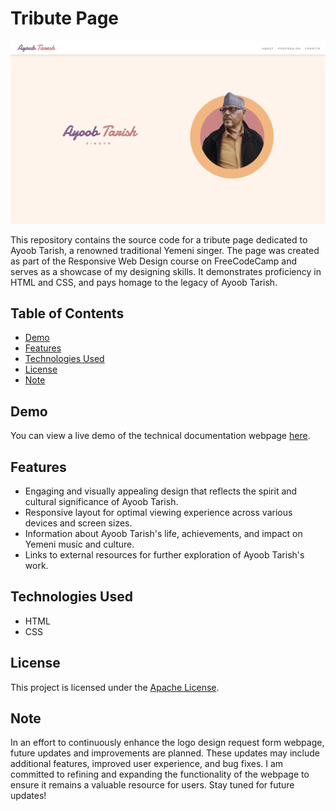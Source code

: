 # Tribute Page

![Project Preview](/TributePageScreenshot.png)

This repository contains the source code for a tribute page dedicated to Ayoob Tarish, a renowned traditional Yemeni singer. The page was created as part of the Responsive Web Design course on FreeCodeCamp and serves as a showcase of my designing skills. It demonstrates proficiency in HTML and CSS, and pays homage to the legacy of Ayoob Tarish.


## Table of Contents

- [Demo](#demo)
- [Features](#features)
- [Technologies Used](#technologies-used)
- [License](#license)
- [Note](#note)

## Demo

You can view a live demo of the technical documentation webpage [here](http://ayoobtarish.epizy.com/).

## Features

- Engaging and visually appealing design that reflects the spirit and cultural significance of Ayoob Tarish.
- Responsive layout for optimal viewing experience across various devices and screen sizes.
- Information about Ayoob Tarish's life, achievements, and impact on Yemeni music and culture.
- Links to external resources for further exploration of Ayoob Tarish's work.


## Technologies Used

- HTML
- CSS

## License

This project is licensed under the [Apache License](LICENSE).

## Note

In an effort to continuously enhance the logo design request form webpage, future updates and improvements are planned. These updates may include additional features, improved user experience, and bug fixes. I am committed to refining and expanding the functionality of the webpage to ensure it remains a valuable resource for users. Stay tuned for future updates!
